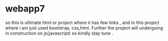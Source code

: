 # webapp7
so this is ultimate html or project where it has few links , and in this project where i am just used bootstrap, css,html. Further the project will undergoing in construction on js(javascript) so kindly stay tune .
